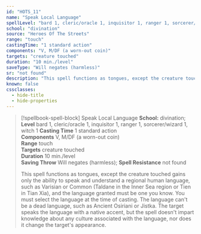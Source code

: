 ```yaml
---
id: "HOTS_11"
name: "Speak Local Language"
spellLevel: "bard 1, cleric/oracle 1, inquisitor 1, ranger 1, sorcerer/wizard 1, witch 1"
school: "divination"
source: "Heroes Of The Streets"
range: "touch"
castingTime: "1 standard action"
components: "V, M/DF (a worn-out coin)"
targets: "creature touched"
duration: "10 min./level"
saveType: "Will negates (harmless)"
sr: "not found"
description: "This spell functions as tongues, except the creature touched gains only the ability to speak and understand a regional human language, such as Varisian or Common (Taldane in the Inner Sea region or Tien in Tian Xia), and the language granted must be one you know. You must select the language at the time of casting. The language can't be a dead language, such as Ancient Osiriani or Jistka. The target speaks the language with a native accent, but the spell doesn't impart knowledge about any culture associated with the language, nor does it change the target's appearance."
known: false
cssclasses:
  - hide-title
  - hide-properties
---
```


> [!spellbook-spell-block] Speak Local Language
> **School:** divination; **Level** bard 1, cleric/oracle 1, inquisitor 1, ranger 1, sorcerer/wizard 1, witch 1
> **Casting Time** 1 standard action  
> **Components** V, M/DF (a worn-out coin)  
> **Range** touch  
> **Targets** creature touched  
> **Duration** 10 min./level  
> **Saving Throw** Will negates (harmless); **Spell Resistance** not found
> 
> This spell functions as tongues, except the creature touched gains only the ability to speak and understand a regional human language, such as Varisian or Common (Taldane in the Inner Sea region or Tien in Tian Xia), and the language granted must be one you know. You must select the language at the time of casting. The language can't be a dead language, such as Ancient Osiriani or Jistka. The target speaks the language with a native accent, but the spell doesn't impart knowledge about any culture associated with the language, nor does it change the target's appearance.